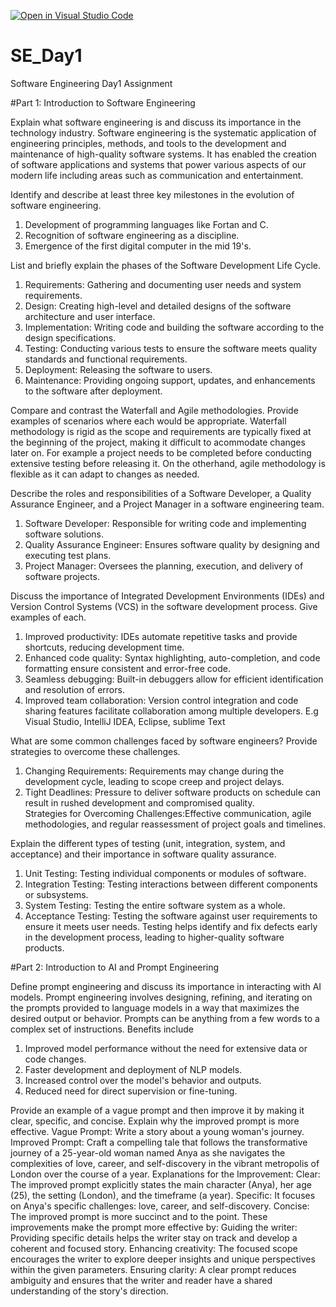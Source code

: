 [![Open in Visual Studio Code](https://classroom.github.com/assets/open-in-vscode-2e0aaae1b6195c2367325f4f02e2d04e9abb55f0b24a779b69b11b9e10269abc.svg)](https://classroom.github.com/online_ide?assignment_repo_id=16280813&assignment_repo_type=AssignmentRepo)
# SE_Day1
Software Engineering Day1 Assignment

#Part 1: Introduction to Software Engineering

Explain what software engineering is and discuss its importance in the technology industry.
Software engineering is the systematic application of engineering principles, methods, and tools to the development and maintenance of high-quality software systems.
 It has enabled the creation of software applications and systems that power various aspects of our modern life including areas such as communication and entertainment. 


Identify and describe at least three key milestones in the evolution of software engineering.
1) Development of programming languages like Fortan and C.
2) Recognition of software engineering as a discipline.
3) Emergence of the first digital computer in the mid 19's.


List and briefly explain the phases of the Software Development Life Cycle.
  1) Requirements: Gathering and documenting user needs and system requirements.
  2) Design: Creating high-level and detailed designs of the software architecture and user interface.
  3) Implementation: Writing code and building the software according to the design specifications.
  4) Testing: Conducting various tests to ensure the software meets quality standards and functional requirements.
  5) Deployment: Releasing the software to users.
  6) Maintenance: Providing ongoing support, updates, and enhancements to the software after deployment.


Compare and contrast the Waterfall and Agile methodologies. Provide examples of scenarios where each would be appropriate.
 Waterfall methodology is rigid as the scope and requirements are typically fixed at the beginning of the project, making it difficult to acommodate changes later on.
For example a project needs to be completed before conducting extensive testing before releasing it. On the otherhand, agile methodology is flexible as it can adapt to changes as needed. 


Describe the roles and responsibilities of a Software Developer, a Quality Assurance Engineer, and a Project Manager in a software engineering team.
  1) Software Developer: Responsible for writing code and implementing software solutions.
  2) Quality Assurance Engineer: Ensures software quality by designing and executing test plans.
  3) Project Manager: Oversees the planning, execution, and delivery of software projects.
     

Discuss the importance of Integrated Development Environments (IDEs) and Version Control Systems (VCS) in the software development process. Give examples of each.
1) Improved productivity: IDEs automate repetitive tasks and provide shortcuts, reducing development time.
2) Enhanced code quality: Syntax highlighting, auto-completion, and code formatting ensure consistent and error-free code.
3) Seamless debugging: Built-in debuggers allow for efficient identification and resolution of errors.
4) Improved team collaboration: Version control integration and code sharing features facilitate collaboration among multiple developers.
E.g Visual Studio, IntelliJ IDEA, Eclipse, sublime Text


What are some common challenges faced by software engineers? Provide strategies to overcome these challenges.
  1) Changing Requirements: Requirements may change during the development cycle, leading to scope creep and project delays.
  2) Tight Deadlines: Pressure to deliver software products on schedule can result in rushed development and compromised quality.   
Strategies for Overcoming Challenges:Effective communication, agile methodologies, and regular reassessment of project goals and timelines.


Explain the different types of testing (unit, integration, system, and acceptance) and their importance in software quality assurance.
  1) Unit Testing: Testing individual components or modules of software.
  2) Integration Testing: Testing interactions between different components or subsystems.
  3) System Testing: Testing the entire software system as a whole.
  4) Acceptance Testing: Testing the software against user requirements to ensure it meets user needs.
    Testing helps identify and fix defects early in the development process, leading to higher-quality software products.


#Part 2: Introduction to AI and Prompt Engineering


Define prompt engineering and discuss its importance in interacting with AI models.
Prompt engineering involves designing, refining, and iterating on the prompts provided to language models in a way that maximizes the desired output or behavior. Prompts can be anything from a few words to a complex set of instructions.
Benefits include
1) Improved model performance without the need for extensive data or code changes.
2) Faster development and deployment of NLP models.
3) Increased control over the model's behavior and outputs.
4) Reduced need for direct supervision or fine-tuning.
   

Provide an example of a vague prompt and then improve it by making it clear, specific, and concise. Explain why the improved prompt is more effective.
Vague Prompt:
Write a story about a young woman's journey.
Improved Prompt:
Craft a compelling tale that follows the transformative journey of a 25-year-old woman named Anya as she navigates the complexities of love, career, and self-discovery in the vibrant metropolis of London over the course of a year.
Explanations for the Improvement:
Clear: The improved prompt explicitly states the main character (Anya), her age (25), the setting (London), and the timeframe (a year).
Specific: It focuses on Anya's specific challenges: love, career, and self-discovery.
Concise: The improved prompt is more succinct and to the point.
These improvements make the prompt more effective by:
Guiding the writer: Providing specific details helps the writer stay on track and develop a coherent and focused story.
Enhancing creativity: The focused scope encourages the writer to explore deeper insights and unique perspectives within the given parameters.
Ensuring clarity: A clear prompt reduces ambiguity and ensures that the writer and reader have a shared understanding of the story's direction.

